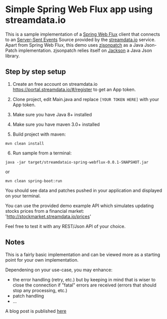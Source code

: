 # Simple Spring Web Flux app using streamdata.io

This is a sample implementation of a [Spring Web Flux](https://github.com/spring-projects/spring-framework/blob/master/src/docs/asciidoc/web/web-flux.adoc) 
client that connects to an [Server-Sent Events](https://www.w3.org/TR/eventsource/) Source provided
by the [streamdata.io](http://streamdata.io/) service. Apart from Spring Web Flux, this demo uses [zjsonpatch](https://github.com/flipkart-incubator/zjsonpatch)
 as a Java Json-Patch implementation. zjsonpatch relies itself on [Jackson]((http://wiki.fasterxml.com/JacksonHome)) a Java Json library.

## Step by step setup

1. Create an free account on streamdata.io https://portal.streamdata.io/#/register to get an App token.

2. Clone project, edit Main.java and replace ```[YOUR TOKEN HERE]``` with your App token.

3. Make sure you have Java 8+ installed

4. Make sure you have maven 3.0+ installed

5. Build project with maven:

  ```
  mvn clean install
  ```

6. Run sample from a terminal:

  ```
  java -jar target/streamdataio-spring-webflux-0.0.1-SNAPSHOT.jar  
  ```  
  
  or 
  
  ```
  mvn clean spring-boot:run 
  ```

You should see data and patches pushed in your application and displayed on your terminal.

You can use the provided demo example API which simulates updating stocks prices from a financial market:
'http://stockmarket.streamdata.io/prices'

Feel free to test it with any REST/Json API of your choice.

## Notes

This is a fairly basic implementation and can be viewed more as a starting
point for your own implementation.

Dependening on your use-case, you may enhance:

- the error handling (retry, etc.) but by keeping in
mind that is wiser to close the connection if "fatal" errors
are received (errors that should stop any processing, etc.)
- patch handling
- ...
 
A blog post is published [here](http://streamdata.io/using-spring-web-flux-as-a-java-client-of-streamdata-io) 